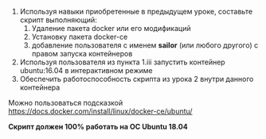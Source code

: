
1. Используя навыки приобретенные в предыдущем уроке, составьте скрипт выполняющий:
    1. Удаление пакета docker или его модификаций
    2. Установку пакета docker-ce
    3. добавление пользователя с именем **sailor** (или любого другого) с правом запуска контейнеров
2. Используя пользователя из пункта 1.iii запустить контейнер ubuntu:16.04 в интерактивном режиме
3. Обеспечить работоспособность скрипта из урока 2 внутри данного контейнера


Можно пользоваться подсказкой https://docs.docker.com/install/linux/docker-ce/ubuntu/

**Скрипт должен 100% работать на ОС Ubuntu 18.04**
